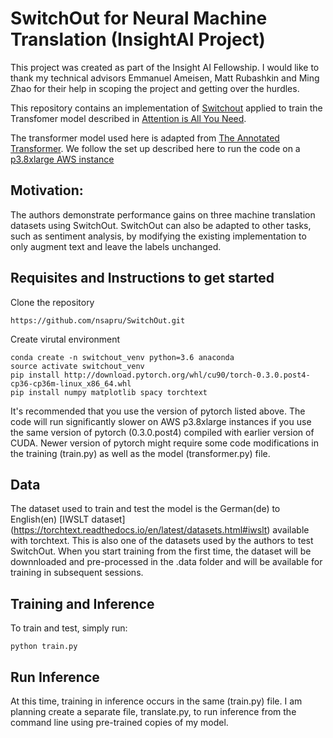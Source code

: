 # SwitchOut for Neural Machine Translation (InsightAI Project)

This project was created as part of the Insight AI Fellowship. I would like to thank my technical advisors Emmanuel Ameisen, Matt Rubashkin and Ming Zhao for their help in scoping the project and getting over the hurdles.

This repository contains an implementation of [Switchout](https://arxiv.org/abs/1808.07512) applied to train the Transfomer model described in [Attention is All You Need](https://arxiv.org/abs/1706.03762).

The transformer model used here is adapted from [ The Annotated Transformer](http://nlp.seas.harvard.edu/2018/04/03/attention.html). We follow the set up described here to run the code on a [p3.8xlarge AWS instance](https://aws.amazon.com/ec2/instance-types/p3/)


## Motivation:
The authors demonstrate performance gains on three machine translation datasets using SwitchOut.
SwitchOut can also be adapted to other tasks, such as sentiment analysis, by modifying the existing implementation to only augment text and leave the labels unchanged.


## Requisites and Instructions to get started
Clone the repository
```
https://github.com/nsapru/SwitchOut.git
```

Create virutal environment
```
conda create -n switchout_venv python=3.6 anaconda
source activate switchout_venv
pip install http://download.pytorch.org/whl/cu90/torch-0.3.0.post4-cp36-cp36m-linux_x86_64.whl
pip install numpy matplotlib spacy torchtext
```
It's recommended that you use the version of pytorch listed above.
The code will run significantly slower on AWS p3.8xlarge instances if you use the same version of pytorch (0.3.0.post4) compiled with earlier version of CUDA. Newer version of pytorch might require some code modifications in the training (train.py) as well as the model (transformer.py) file.


## Data
The dataset used to train and test the model is the German(de) to English(en) [IWSLT dataset] (https://torchtext.readthedocs.io/en/latest/datasets.html#iwslt) available with torchtext. This is also one of the datasets used by the authors to test SwitchOut. When you start training from the first time, the dataset will be downnloaded and pre-processed in the .data folder and will be available for training in subsequent sessions.

## Training and Inference
To train and test, simply run:
```
python train.py
```

## Run Inference
At this time, training in inference occurs in the same (train.py) file.
I am planning create a separate file, translate.py, to run inference from the command line using pre-trained copies of my model.
